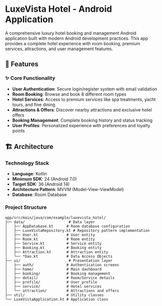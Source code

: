 # LuxeVista Hotel - Android Application

A comprehensive luxury hotel booking and management Android application built with modern Android development practices. This app provides a complete hotel experience with room booking, premium services, attractions, and user management features.

## 🏨 Features

### ✨ Core Functionality
- **User Authentication**: Secure login/register system with email validation
- **Room Booking**: Browse and book 8 different room types
- **Hotel Services**: Access to premium services like spa treatments, yacht tours, and fine dining
- **Attractions & Offers**: Discover nearby attractions and exclusive hotel offers
- **Booking Management**: Complete booking history and status tracking
- **User Profiles**: Personalized experience with preferences and loyalty points
## 🏗️ Architecture

### Technology Stack
- **Language**: Kotlin
- **Minimum SDK**: 24 (Android 7.0)
- **Target SDK**: 36 (Android 14)
- **Architecture Pattern**: MVVM (Model-View-ViewModel)
- **Database**: Room Database

### Project Structure
```
app/src/main/java/com/example/luxevista_hotel/
├── data/                    # Data layer
│   ├── AppDatabase.kt      # Room database configuration
│   ├── LuxeVistaRepository.kt # Repository pattern implementation
│   ├── User.kt             # User entity
│   ├── Room.kt             # Room entity
│   ├── Service.kt          # Service entity
│   ├── Booking.kt          # Booking entity
│   ├── Attraction.kt       # Attraction entity
│   └── *Dao.kt             # Data Access Objects
├── ui/                      # Presentation layer
│   ├── auth/               # Authentication screens
│   ├── home/               # Main dashboard
│   ├── booking/            # Booking management
│   ├── detail/             # Room/Service details
│   ├── profile/            # User profile
│   ├── service/            # Hotel services
│   └── attraction/         # Attractions and offers
├── util/                   # Utility classes
└── LuxeVistaApplication.kt # Application class
```
